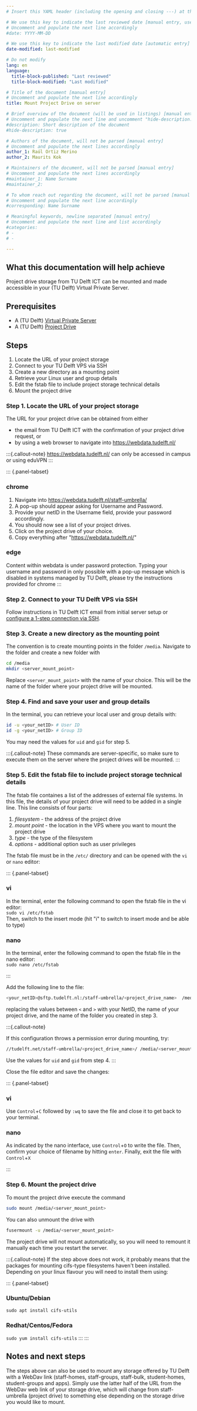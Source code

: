 ```yaml
---
# Insert this YAML header (including the opening and closing ---) at the beginning of the document and fill it out accordingly

# We use this key to indicate the last reviewed date [manual entry, use YYYY-MM-DD]
# Uncomment and populate the next line accordingly
#date: YYYY-MM-DD

# We use this key to indicate the last modified date [automatic entry]
date-modified: last-modified

# Do not modify
lang: en
language: 
  title-block-published: "Last reviewed"
  title-block-modified: "Last modified"

# Title of the document [manual entry]
# Uncomment and populate the next line accordingly
title: Mount Project Drive on server

# Brief overview of the document (will be used in listings) [manual entry]
# Uncomment and populate the next line and uncomment "hide-description: true".
#description: Short description of the document
#hide-description: true

# Authors of the document, will not be parsed [manual entry]
# Uncomment and populate the next lines accordingly
author_1: Raúl Ortiz Merino
author_2: Maurits Kok

# Maintainers of the document, will not be parsed [manual entry]
# Uncomment and populate the next lines accordingly
#maintainer_1: Name Surname
#maintainer_2:

# To whom reach out regarding the document, will not be parsed [manual entry]
# Uncomment and populate the next line accordingly
#corresponding: Name Surname

# Meaningful keywords, newline separated [manual entry]
# Uncomment and populate the next line and list accordingly
#categories: 
# - 
# - 

---
```


## What this documentation will help achieve
Project drive storage from TU Delft ICT can be mounted and made accessible in your (TU Delft) Virtual Private Server.

## Prerequisites
- A (TU Delft) [Virtual Private Server](../../infrastructure/VPS_request.md)
- A (TU Delft) [Project Drive](./project_drive_request.md)

## Steps
1. Locate the URL of your project storage
1. Connect to your TU Delft VPS via SSH
1. Create a new directory as a mounting point
1. Retrieve your Linux user and group details
1. Edit the fstab file to include project storage technical details
1. Mount the project drive

### Step 1. Locate the URL of your project storage
The URL for your project drive can be obtained from either 
- the email from TU Delft ICT with the confirmation of your project drive request, or 
- by using a web browser to navigate into https://webdata.tudelft.nl/ 

:::{.callout-note}
https://webdata.tudelft.nl/ can only be accessed in campus or using eduVPN
:::

::: {.panel-tabset}
### chrome
1. Navigate into https://webdata.tudelft.nl/staff-umbrella/  
1. A pop-up should appear asking for Username and Password.   
1. Provide your netID in the Username field, provide your password accordingly.  
1. You should now see a list of your project drives.  
1. Click on the project drive of your choice.  
1. Copy everything after "https://webdata.tudelft.nl/"

### edge
Content within webdata is under password protection. Typing your username and password in only possible with a pop-up message which is disabled in systems managed by TU Delft, please try the instructions provided for chrome
:::

### Step 2. Connect to your TU Delft VPS via SSH 
Follow instructions in TU Delft ICT email from initial server setup or [configure a 1-step connection via SSH](../../infrastructure/VPS_SSH.md).

### Step 3. Create a new directory as the mounting point
The convention is to create mounting points in the folder `/media`. Navigate to the folder and create a new folder with

```bash
cd /media
mkdir <server_mount_point>
```
Replace `<server_mount_point>` with the name of your choice. This will be the name of the folder where your project drive will be mounted.

### Step 4. Find and save your user and group details

In the terminal, you can retrieve your local user and group details with:

```bash
id -u <your_netID> # User ID
id -g <your_netID> # Group ID
```

You may need the values for `uid` and `gid` for step 5.

:::{.callout-note}
These commands are server-specific, so make sure to execute them on the server where the project drives will be mounted.
:::

### Step 5. Edit the fstab file to include project storage technical details
The fstab file containes a list of the addresses of external file systems. In this file, the details of your project drive will need to be added in a single line. This line consists of four parts: 
1. *filesystem* - the address of the project drive
2. *mount point* - the location in the VPS where you want to mount the project drive
3. *type* - the type of the filesystem
4. *options* - additional option such as user privileges


The fstab file must be in the `/etc/` directory and can be opened with the `vi` or `nano` editor:

::: {.panel-tabset}

### vi

In the terminal, enter the following command to open the fstab file in the vi editor:  
`sudo vi /etc/fstab`  
Then, switch to the insert mode (hit "i" to switch to insert mode and be able to type)


### nano
In the terminal, enter the following command to open the fstab file in the nano editor:  
`sudo nano /etc/fstab`

:::

Add the following line to the file:

```bash
<your_netID>@sftp.tudelft.nl:/staff-umbrella/<project_drive_name>  /media/<server_mount_point> fuse.sshfs  rw,noauto,users,_netdev  0  0
```

replacing the values between `<` and `>` with your NetID, the name of your project drive, and the name of the folder you created in step 3.

:::{.callout-note}

If this configuration throws a permission error during mounting, try: 

```bash
//tudelft.net/staff-umbrella/<project_drive_name>/ /media/<server_mount_point> cifs username=<your_netID>,noauto,uid=<your_uid>,gid=<your_gid>,forcegid,rw,_netdev

```
Use the values for `uid` and `gid` from step 4.
:::

Close the file editor and save the changes:

::: {.panel-tabset}

### vi

Use `Control`+`C` followed by `:wq` to save the file and close it to get back to your terminal.

### nano

As indicated by the nano interface, use `Control`+`O` to write the file. Then, confirm your choice of filename by hitting `enter`. Finally, exit the file with `Control`+`X`

:::

### Step 6. Mount the project drive
To mount the project drive execute the command

```bash
sudo mount /media/<server_mount_point>
```

You can also unmount the drive with
```bash
fusermount -u /media/<server_mount_point>
```

The project drive will not mount automatically, so you will need to remount it manually each time you restart the server.

:::{.callout-note}
If the step above does not work, it probably means that the packages for mounting cifs-type filesystems haven't been installed. Depending on your linux flavour you will need to install them using:

::: {.panel-tabset}
### Ubuntu/Debian
`sudo apt install cifs-utils`

### Redhat/Centos/Fedora  
`sudo yum install cifs-utils`
:::
:::

## Notes and next steps
The steps above can also be used to mount any storage offered by TU Delft with a WebDav link (staff-homes, staff-groups, staff-bulk, student-homes, student-groups and apps). Simply use the latter half of the URL from the WebDav web link of your storage drive, which will change from staff-umbrella (project drive) to something else depending on the storage drive you would like to mount.
